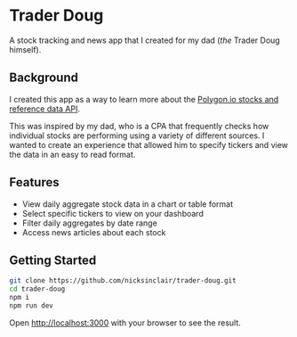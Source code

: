 # Trader Doug

A stock tracking and news app that I created for my dad (_the_ Trader Doug himself).

## Background

I created this app as a way to learn more about the [Polygon.io stocks and reference data API](https://polygon.io/stocks).

This was inspired by my dad, who is a CPA that frequently checks how individual stocks are performing using a variety of different sources. I wanted to create an experience that allowed him to specify tickers and view the data in an easy to read format.

## Features

- View daily aggregate stock data in a chart or table format
- Select specific tickers to view on your dashboard
- Filter daily aggregates by date range
- Access news articles about each stock

## Getting Started

```bash
git clone https://github.com/nicksinclair/trader-doug.git
cd trader-doug
npm i
npm run dev
```

Open [http://localhost:3000](http://localhost:3000) with your browser to see the result.

